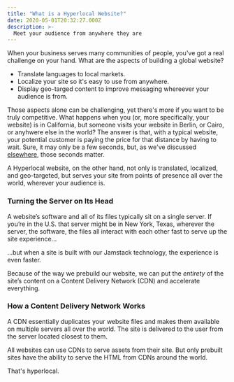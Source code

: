 ```yaml
---
title: "What is a Hyperlocal Website?"
date: 2020-05-01T20:32:27.000Z
description: >-
  Meet your audience from anywhere they are
---
```

When your business serves many communities of people, you've got a real challenge on your hand. What are the aspects of building a global website?

 - Translate languages to local markets.
 - Localize your site so it's easy to use from anywhere.
 - Display geo-targed content to improve messaging whereever your audience is from.

 Those aspects alone can be challenging, yet there's more if you want to be truly competitive. What happens when you (or, more specifically, your website) is in California, but someone visits your website in Berlin, or Cairo, or anyhwere else in the world? The answer is that, with a typical website, your potential customer is paying the price for that distance by having to wait. Sure, it may only be a few seconds, but, as we've discussed [elsewhere](/article/bulletproof-technology/), those seconds matter. 

 A Hyperlocal website, on the other hand, not only is translated, localized, and geo-targeted, but serves your site from points of presence all over the world, wherever your audience is.


### Turning the Server on Its Head

A website’s software and all of its files typically sit on a single server. If you’re in the U.S. that server might be in New York, Texas, wherever the server, the software, the files all interact with each other fast to serve up the site experience…

…but when a site is built with our Jamstack technology, the experience is even faster.

Because of the way we prebuild our website, we can put the *entirety* of the site’s content on a Content Delivery Network (CDN) and accelerate everything.

### How a Content Delivery Network Works

A CDN essentially duplicates your website files and makes them available on multiple servers all over the world. The site is delivered to the user from the server located closest to them.

All websites can use CDNs to serve assets from their site. But only prebuilt sites have the ability to serve the HTML from CDNs around the world.

That's hyperlocal. 
